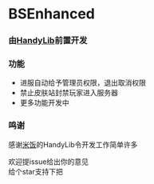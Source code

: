 # BSEnhanced
### 由[HandyLib](https://www.mcbbs.net/thread-1254437-1-1.html)前置开发
### 功能
- 进服自动给予管理员权限，退出取消权限
- 禁止皮肤站封禁玩家进入服务器
- 更多功能开发中

### 鸣谢
感谢[米饭](https://github.com/handy-git)的HandyLib令开发工作简单许多

欢迎提issue给出你的意见    
给个star支持下把    
